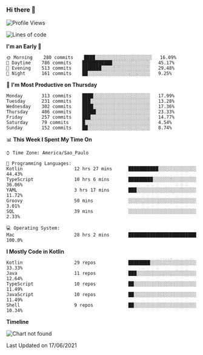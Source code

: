 ### Hi there 👋

<!--
**fernandonogueira/fernandonogueira** is a ✨ _special_ ✨ repository because its `README.md` (this file) appears on your GitHub profile.

Here are some ideas to get you started:

- 🔭 I’m currently working on ...
- 🌱 I’m currently learning ...
- 👯 I’m looking to collaborate on ...
- 🤔 I’m looking for help with ...
- 💬 Ask me about ...
- 📫 How to reach me: ...
- 😄 Pronouns: ...
- ⚡ Fun fact: ...
-->

<!--START_SECTION:waka-->
![Profile Views](http://img.shields.io/badge/Profile%20Views-2-blue)

![Lines of code](https://img.shields.io/badge/From%20Hello%20World%20I%27ve%20Written-564193%20lines%20of%20code-blue)

**I'm an Early 🐤** 

```text
🌞 Morning    280 commits    ████░░░░░░░░░░░░░░░░░░░░░   16.09% 
🌆 Daytime    786 commits    ███████████░░░░░░░░░░░░░░   45.17% 
🌃 Evening    513 commits    ███████░░░░░░░░░░░░░░░░░░   29.48% 
🌙 Night      161 commits    ██░░░░░░░░░░░░░░░░░░░░░░░   9.25%

```
📅 **I'm Most Productive on Thursday** 

```text
Monday       313 commits    ████░░░░░░░░░░░░░░░░░░░░░   17.99% 
Tuesday      231 commits    ███░░░░░░░░░░░░░░░░░░░░░░   13.28% 
Wednesday    302 commits    ████░░░░░░░░░░░░░░░░░░░░░   17.36% 
Thursday     406 commits    █████░░░░░░░░░░░░░░░░░░░░   23.33% 
Friday       257 commits    ███░░░░░░░░░░░░░░░░░░░░░░   14.77% 
Saturday     79 commits     █░░░░░░░░░░░░░░░░░░░░░░░░   4.54% 
Sunday       152 commits    ██░░░░░░░░░░░░░░░░░░░░░░░   8.74%

```


📊 **This Week I Spent My Time On** 

```text
⌚︎ Time Zone: America/Sao_Paulo

💬 Programming Languages: 
Kotlin                   12 hrs 27 mins      ███████████░░░░░░░░░░░░░░   44.43% 
TypeScript               10 hrs 6 mins       █████████░░░░░░░░░░░░░░░░   36.06% 
YAML                     3 hrs 17 mins       ███░░░░░░░░░░░░░░░░░░░░░░   11.72% 
Groovy                   50 mins             ░░░░░░░░░░░░░░░░░░░░░░░░░   3.01% 
SQL                      39 mins             ░░░░░░░░░░░░░░░░░░░░░░░░░   2.33%

💻 Operating System: 
Mac                      28 hrs 2 mins       █████████████████████████   100.0%

```

**I Mostly Code in Kotlin** 

```text
Kotlin                   29 repos            ████████░░░░░░░░░░░░░░░░░   33.33% 
Java                     11 repos            ███░░░░░░░░░░░░░░░░░░░░░░   12.64% 
TypeScript               10 repos            ██░░░░░░░░░░░░░░░░░░░░░░░   11.49% 
JavaScript               10 repos            ██░░░░░░░░░░░░░░░░░░░░░░░   11.49% 
Shell                    9 repos             ██░░░░░░░░░░░░░░░░░░░░░░░   10.34%

```


**Timeline**

![Chart not found](https://raw.githubusercontent.com/fernandonogueira/fernandonogueira/master/charts/bar_graph.png) 


 Last Updated on 17/06/2021
<!--END_SECTION:waka-->
